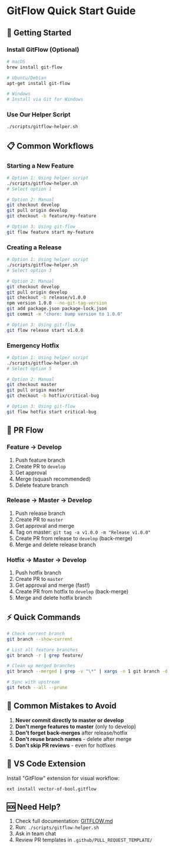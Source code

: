 # GitFlow Quick Start Guide

## 🚀 Getting Started

### Install GitFlow (Optional)
```bash
# macOS
brew install git-flow

# Ubuntu/Debian
apt-get install git-flow

# Windows
# Install via Git for Windows
```

### Use Our Helper Script
```bash
./scripts/gitflow-helper.sh
```

## 📋 Common Workflows

### Starting a New Feature
```bash
# Option 1: Using helper script
./scripts/gitflow-helper.sh
# Select option 1

# Option 2: Manual
git checkout develop
git pull origin develop
git checkout -b feature/my-feature

# Option 3: Using git-flow
git flow feature start my-feature
```

### Creating a Release
```bash
# Option 1: Using helper script
./scripts/gitflow-helper.sh
# Select option 3

# Option 2: Manual
git checkout develop
git pull origin develop
git checkout -b release/v1.0.0
npm version 1.0.0 --no-git-tag-version
git add package.json package-lock.json
git commit -m "chore: bump version to 1.0.0"

# Option 3: Using git-flow
git flow release start v1.0.0
```

### Emergency Hotfix
```bash
# Option 1: Using helper script
./scripts/gitflow-helper.sh
# Select option 5

# Option 2: Manual
git checkout master
git pull origin master
git checkout -b hotfix/critical-bug

# Option 3: Using git-flow
git flow hotfix start critical-bug
```

## 🔄 PR Flow

### Feature → Develop
1. Push feature branch
2. Create PR to `develop`
3. Get approval
4. Merge (squash recommended)
5. Delete feature branch

### Release → Master → Develop
1. Push release branch
2. Create PR to `master`
3. Get approval and merge
4. Tag on master: `git tag -a v1.0.0 -m "Release v1.0.0"`
5. Create PR from release to `develop` (back-merge)
6. Merge and delete release branch

### Hotfix → Master → Develop
1. Push hotfix branch
2. Create PR to `master`
3. Get approval and merge (fast!)
4. Create PR from hotfix to `develop` (back-merge)
5. Merge and delete hotfix branch

## ⚡ Quick Commands

```bash
# Check current branch
git branch --show-current

# List all feature branches
git branch -r | grep feature/

# Clean up merged branches
git branch --merged | grep -v "\*" | xargs -n 1 git branch -d

# Sync with upstream
git fetch --all --prune
```

## 🚫 Common Mistakes to Avoid

1. **Never commit directly to master or develop**
2. **Don't merge features to master** (only to develop)
3. **Don't forget back-merges** after release/hotfix
4. **Don't reuse branch names** - delete after merge
5. **Don't skip PR reviews** - even for hotfixes

## 📱 VS Code Extension

Install "GitFlow" extension for visual workflow:
```
ext install vector-of-bool.gitflow
```

## 🆘 Need Help?

1. Check full documentation: [GITFLOW.md](./GITFLOW.md)
2. Run: `./scripts/gitflow-helper.sh`
3. Ask in team chat
4. Review PR templates in `.github/PULL_REQUEST_TEMPLATE/`